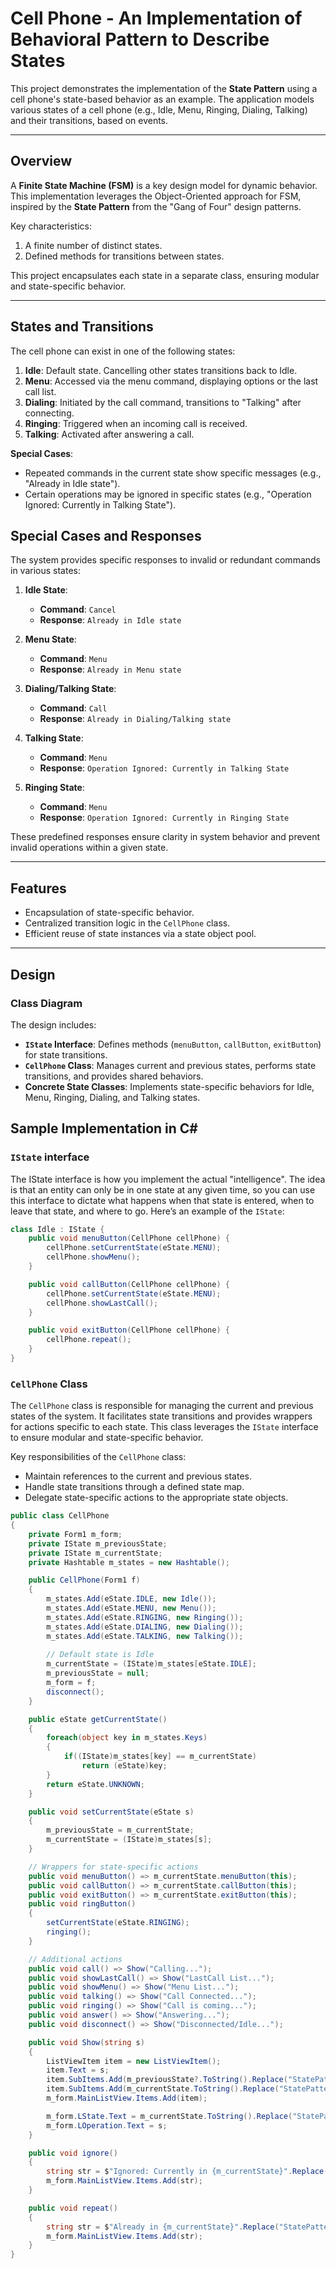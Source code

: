 # Cell Phone - An Implementation of Behavioral Pattern to Describe States

This project demonstrates the implementation of the **State Pattern** using a cell phone's state-based behavior as an example. The application models various states of a cell phone (e.g., Idle, Menu, Ringing, Dialing, Talking) and their transitions, based on events.

---

## Overview

A **Finite State Machine (FSM)** is a key design model for dynamic behavior. This implementation leverages the Object-Oriented approach for FSM, inspired by the **State Pattern** from the "Gang of Four" design patterns. 

Key characteristics:
1. A finite number of distinct states.
2. Defined methods for transitions between states.

This project encapsulates each state in a separate class, ensuring modular and state-specific behavior.

---

## States and Transitions

The cell phone can exist in one of the following states:
1. **Idle**: Default state. Cancelling other states transitions back to Idle.
2. **Menu**: Accessed via the menu command, displaying options or the last call list.
3. **Dialing**: Initiated by the call command, transitions to "Talking" after connecting.
4. **Ringing**: Triggered when an incoming call is received.
5. **Talking**: Activated after answering a call.

**Special Cases**:
- Repeated commands in the current state show specific messages (e.g., "Already in Idle state").
- Certain operations may be ignored in specific states (e.g., "Operation Ignored: Currently in Talking State").
## Special Cases and Responses

The system provides specific responses to invalid or redundant commands in various states:

1. **Idle State**:
   - **Command**: `Cancel`
   - **Response**: `Already in Idle state`

2. **Menu State**:
   - **Command**: `Menu`
   - **Response**: `Already in Menu state`

3. **Dialing/Talking State**:
   - **Command**: `Call`
   - **Response**: `Already in Dialing/Talking state`

4. **Talking State**:
   - **Command**: `Menu`
   - **Response**: `Operation Ignored: Currently in Talking State`

5. **Ringing State**:
   - **Command**: `Menu`
   - **Response**: `Operation Ignored: Currently in Ringing State`

These predefined responses ensure clarity in system behavior and prevent invalid operations within a given state.

---

## Features

- Encapsulation of state-specific behavior.
- Centralized transition logic in the `CellPhone` class.
- Efficient reuse of state instances via a state object pool.

---

## Design

### Class Diagram
The design includes:
- **`IState` Interface**: Defines methods (`menuButton`, `callButton`, `exitButton`) for state transitions.
- **`CellPhone` Class**: Manages current and previous states, performs state transitions, and provides shared behaviors.
- **Concrete State Classes**: Implements state-specific behaviors for Idle, Menu, Ringing, Dialing, and Talking states.

## Sample Implementation in C#
### `IState` interface
The IState interface is how you implement the actual "intelligence". The idea is that an entity can only be in one state at any given time, so you can use this interface to dictate what happens when that state is entered, when to leave that state, and where to go.
Here’s an example of the `IState`:
```csharp
class Idle : IState {
    public void menuButton(CellPhone cellPhone) {
        cellPhone.setCurrentState(eState.MENU);
        cellPhone.showMenu();
    }

    public void callButton(CellPhone cellPhone) {
        cellPhone.setCurrentState(eState.MENU);
        cellPhone.showLastCall();
    }

    public void exitButton(CellPhone cellPhone) { 
        cellPhone.repeat();
    }
}
```
### `CellPhone` Class

The `CellPhone` class is responsible for managing the current and previous states of the system. It facilitates state transitions and provides wrappers for actions specific to each state. This class leverages the `IState` interface to ensure modular and state-specific behavior.

Key responsibilities of the `CellPhone` class:
- Maintain references to the current and previous states.
- Handle state transitions through a defined state map.
- Delegate state-specific actions to the appropriate state objects.

```csharp
public class CellPhone
{
    private Form1 m_form; 
    private IState m_previousState;
    private IState m_currentState;
    private Hashtable m_states = new Hashtable();

    public CellPhone(Form1 f)
    {
        m_states.Add(eState.IDLE, new Idle());
        m_states.Add(eState.MENU, new Menu());
        m_states.Add(eState.RINGING, new Ringing());
        m_states.Add(eState.DIALING, new Dialing());
        m_states.Add(eState.TALKING, new Talking());
    
        // Default state is Idle
        m_currentState = (IState)m_states[eState.IDLE]; 
        m_previousState = null; 
        m_form = f;
        disconnect();
    }

    public eState getCurrentState()
    {
        foreach(object key in m_states.Keys)
        {
            if((IState)m_states[key] == m_currentState)
                return (eState)key;
        }    
        return eState.UNKNOWN;
    }

    public void setCurrentState(eState s)
    {
        m_previousState = m_currentState;
        m_currentState = (IState)m_states[s];    
    }

    // Wrappers for state-specific actions
    public void menuButton() => m_currentState.menuButton(this);
    public void callButton() => m_currentState.callButton(this);
    public void exitButton() => m_currentState.exitButton(this);
    public void ringButton()
    {
        setCurrentState(eState.RINGING);
        ringing();
    }

    // Additional actions
    public void call() => Show("Calling...");
    public void showLastCall() => Show("LastCall List...");
    public void showMenu() => Show("Menu List...");
    public void talking() => Show("Call Connected...");
    public void ringing() => Show("Call is coming...");
    public void answer() => Show("Answering...");
    public void disconnect() => Show("Disconnected/Idle...");

    public void Show(string s)
    {
        ListViewItem item = new ListViewItem();
        item.Text = s;
        item.SubItems.Add(m_previousState?.ToString().Replace("StatePattern.", "") ?? "Unknown");
        item.SubItems.Add(m_currentState.ToString().Replace("StatePattern.", ""));
        m_form.MainListView.Items.Add(item);

        m_form.LState.Text = m_currentState.ToString().Replace("StatePattern.", "");
        m_form.LOperation.Text = s;
    }

    public void ignore()
    {
        string str = $"Ignored: Currently in {m_currentState}".Replace("StatePattern.", "");
        m_form.MainListView.Items.Add(str);
    }

    public void repeat()
    {
        string str = $"Already in {m_currentState}".Replace("StatePattern.", "");
        m_form.MainListView.Items.Add(str);
    }
}
```
